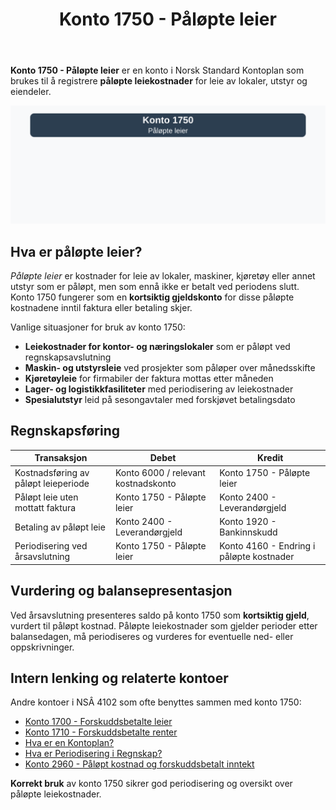 ﻿---
title: "Konto 1750 - Påløpte leier"
meta_title: "1750-palopte-leier"
meta_description: '**Konto 1750 - Påløpte leier** er en konto i Norsk Standard Kontoplan som brukes til å registrere **påløpte leiekostnader** for leie av lokaler, utstyr og ...'
slug: 1750-palopte-leier
type: blog
layout: pages/single
---

**Konto 1750 - Påløpte leier** er en konto i Norsk Standard Kontoplan som brukes til å registrere **påløpte leiekostnader** for leie av lokaler, utstyr og eiendeler.

![Illustrasjon av konto 1750 Påløpte leier](1750-palopte-leier-image.svg)

## Hva er påløpte leier?

*Påløpte leier* er kostnader for leie av lokaler, maskiner, kjøretøy eller annet utstyr som er påløpt, men som ennå ikke er betalt ved periodens slutt. Konto 1750 fungerer som en **kortsiktig gjeldskonto** for disse påløpte kostnadene inntil faktura eller betaling skjer.

Vanlige situasjoner for bruk av konto 1750:

* **Leiekostnader for kontor- og næringslokaler** som er påløpt ved regnskapsavslutning
* **Maskin- og utstyrsleie** ved prosjekter som påløper over månedsskifte
* **Kjøretøyleie** for firmabiler der faktura mottas etter måneden
* **Lager- og logistikkfasiliteter** med periodisering av leiekostnader
* **Spesialutstyr** leid på sesongavtaler med forskjøvet betalingsdato

## Regnskapsføring

| Transaksjon                             | Debet                                    | Kredit                                     |
|-----------------------------------------|------------------------------------------|--------------------------------------------|
| Kostnadsføring av påløpt leieperiode    | Konto 6000 / relevant kostnadskonto      | Konto 1750 - Påløpte leier                 |
| Påløpt leie uten mottatt faktura        | Konto 1750 - Påløpte leier               | Konto 2400 - Leverandørgjeld               |
| Betaling av påløpt leie                 | Konto 2400 - Leverandørgjeld             | Konto 1920 - Bankinnskudd                  |
| Periodisering ved årsavslutning         | Konto 1750 - Påløpte leier               | Konto 4160 - Endring i påløpte kostnader   |

## Vurdering og balansepresentasjon

Ved årsavslutning presenteres saldo på konto 1750 som **kortsiktig gjeld**, vurdert til påløpt kostnad. Påløpte leiekostnader som gjelder perioder etter balansedagen, må periodiseres og vurderes for eventuelle ned- eller oppskrivninger.

## Intern lenking og relaterte kontoer

Andre kontoer i NSÂ 4102 som ofte benyttes sammen med konto 1750:

* [Konto 1700 - Forskuddsbetalte leier](/blogs/kontoplan/1700-forskuddsbetalte-leier "Konto 1700 - Forskuddsbetalte leier: Regnskapsføring av forhåndsbetalte leiekostnader")
* [Konto 1710 - Forskuddsbetalte renter](/blogs/kontoplan/1710-forskuddsbetalte-renter "Konto 1710 - Forskuddsbetalte renter: Regnskapsføring av forskuddsbetalte renteutgifter")
* [Hva er en Kontoplan?](/blogs/regnskap/hva-er-kontoplan "Hva er en Kontoplan? Komplett Guide til Kontoplaner i Norsk Regnskap")
* [Hva er Periodisering i Regnskap?](/blogs/regnskap/hva-er-periodisering "Hva er Periodisering i Regnskap? Guide til periodisering av kostnader og inntekter")
* [Konto 2960 - Påløpt kostnad og forskuddsbetalt inntekt](/blogs/kontoplan/2960-palopte-kostnad-og-forskuddsbetalt-inntekt "Konto 2960 - Påløpt kostnad og forskuddsbetalt inntekt: Regnskapsføring av påløpt kostnad og forskuddsbetalt inntekt")

**Korrekt bruk** av konto 1750 sikrer god periodisering og oversikt over påløpte leiekostnader.






